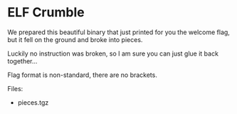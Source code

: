 # ELF Crumble

We prepared this beautiful binary that just printed for you the welcome flag, but it fell on the ground and broke into pieces.

Luckily no instruction was broken, so I am sure you can just glue it back together…

Flag format is non-standard, there are no brackets.

Files:

- pieces.tgz